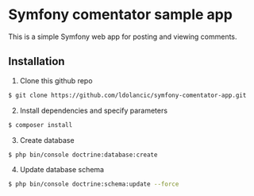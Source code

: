 Symfony comentator sample app
========================

This is a simple Symfony web app for posting and viewing comments.

Installation
--------------

1) Clone this github repo
```sh
$ git clone https://github.com/ldolancic/symfony-comentator-app.git
```

2) Install dependencies and specify parameters
```sh
$ composer install
```
3) Create database
```sh
$ php bin/console doctrine:database:create
```

4) Update database schema
```sh
$ php bin/console doctrine:schema:update --force
```